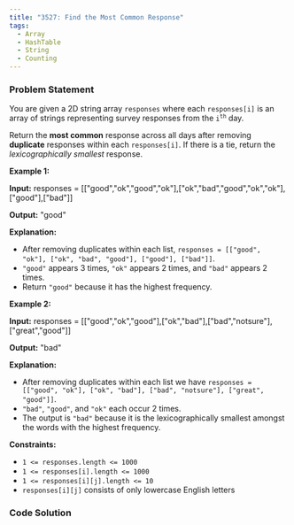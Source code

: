 ```yaml
---
title: "3527: Find the Most Common Response"
tags:
  - Array
  - HashTable
  - String
  - Counting
---
```

### Problem Statement

<p>You are given a 2D string array <code>responses</code> where each <code>responses[i]</code> is an array of strings representing survey responses from the <code>i<sup>th</sup></code> day.</p>

<p>Return the <strong>most common</strong> response across all days after removing <strong>duplicate</strong> responses within each <code>responses[i]</code>. If there is a tie, return the <em><span data-keyword="lexicographically-smaller-string">lexicographically smallest</span></em> response.</p>


<p><strong class="example">Example 1:</strong></p>

<div class="example-block">
<p><strong>Input:</strong> <span class="example-io">responses = [[&quot;good&quot;,&quot;ok&quot;,&quot;good&quot;,&quot;ok&quot;],[&quot;ok&quot;,&quot;bad&quot;,&quot;good&quot;,&quot;ok&quot;,&quot;ok&quot;],[&quot;good&quot;],[&quot;bad&quot;]]</span></p>

<p><strong>Output:</strong> <span class="example-io">&quot;good&quot;</span></p>

<p><strong>Explanation:</strong></p>

<ul>
	<li>After removing duplicates within each list, <code>responses = [[&quot;good&quot;, &quot;ok&quot;], [&quot;ok&quot;, &quot;bad&quot;, &quot;good&quot;], [&quot;good&quot;], [&quot;bad&quot;]]</code>.</li>
	<li><code>&quot;good&quot;</code> appears 3 times, <code>&quot;ok&quot;</code> appears 2 times, and <code>&quot;bad&quot;</code> appears 2 times.</li>
	<li>Return <code>&quot;good&quot;</code> because it has the highest frequency.</li>
</ul>
</div>

<p><strong class="example">Example 2:</strong></p>

<div class="example-block">
<p><strong>Input:</strong> <span class="example-io">responses = [[&quot;good&quot;,&quot;ok&quot;,&quot;good&quot;],[&quot;ok&quot;,&quot;bad&quot;],[&quot;bad&quot;,&quot;notsure&quot;],[&quot;great&quot;,&quot;good&quot;]]</span></p>

<p><strong>Output:</strong> <span class="example-io">&quot;bad&quot;</span></p>

<p><strong>Explanation:</strong></p>

<ul>
	<li>After removing duplicates within each list we have <code>responses = [[&quot;good&quot;, &quot;ok&quot;], [&quot;ok&quot;, &quot;bad&quot;], [&quot;bad&quot;, &quot;notsure&quot;], [&quot;great&quot;, &quot;good&quot;]]</code>.</li>
	<li><code>&quot;bad&quot;</code>, <code>&quot;good&quot;</code>, and <code>&quot;ok&quot;</code> each occur 2 times.</li>
	<li>The output is <code>&quot;bad&quot;</code> because it is the lexicographically smallest amongst the words with the highest frequency.</li>
</ul>
</div>


<p><strong>Constraints:</strong></p>

<ul>
	<li><code>1 &lt;= responses.length &lt;= 1000</code></li>
	<li><code>1 &lt;= responses[i].length &lt;= 1000</code></li>
	<li><code>1 &lt;= responses[i][j].length &lt;= 10</code></li>
	<li><code>responses[i][j]</code> consists of only lowercase English letters</li>
</ul>


### Code Solution

```python

```
